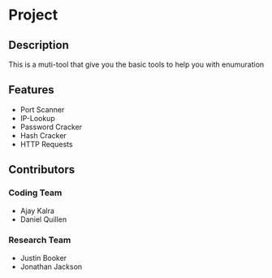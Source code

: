 # Project 


## Description 
This is a muti-tool that give you the basic tools to help you with enumuration 


## Features 
- Port Scanner 
- IP-Lookup
- Password Cracker
- Hash Cracker
- HTTP Requests


## Contributors

### Coding Team 
- Ajay Kalra 
- Daniel Quillen

### Research Team
- Justin Booker 
- Jonathan Jackson 
